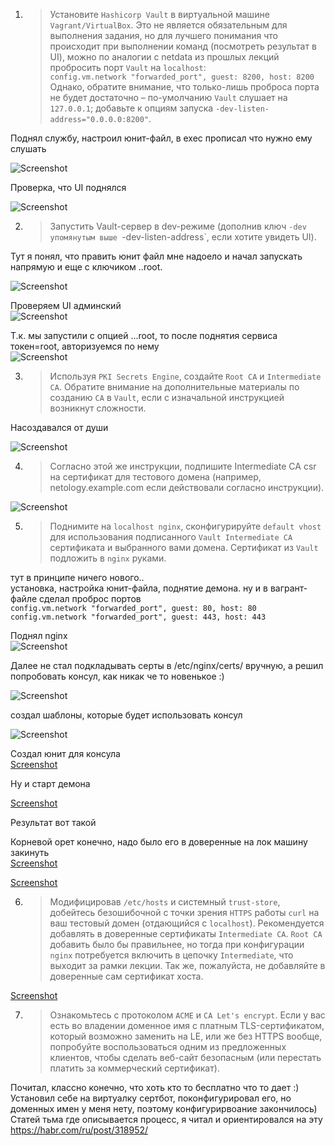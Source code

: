 1. >Установите `Hashicorp Vault` в виртуальной машине `Vagrant/VirtualBox`. Это не является обязательным для выполнения задания, но для лучшего понимания что происходит при выполнении команд (посмотреть результат в UI), можно по аналогии с netdata из прошлых лекций пробросить порт `Vault` на `localhost`:  
   `config.vm.network "forwarded_port", guest: 8200, host: 8200`  
   Однако, обратите внимание, что только-лишь проброса порта не будет достаточно – по-умолчанию `Vault` слушает на `127.0.0.1`; добавьте к опциям запуска `-dev-listen-address="0.0.0.0:8200"`.

Поднял службу, настроил юнит-файл, в exec прописал что нужно ему слушать

![Screenshot](https://gitlab.com/SobolevES/devops-netology/-/raw/main/pics/1.1_security.JPG)

Проверка, что UI поднялся

![Screenshot](https://gitlab.com/SobolevES/devops-netology/-/raw/main/pics/1.2_security.JPG)

2. >Запустить Vault-сервер в dev-режиме (дополнив ключ `-dev упомянутым выше `-dev-listen-address`, если хотите увидеть UI).

Тут я понял, что править юнит файл мне надоело и начал запускать напрямую и еще с ключиком ..root.

![Screenshot](https://gitlab.com/SobolevES/devops-netology/-/raw/main/pics/2.1_security.JPG)

Проверяем UI админский  
![Screenshot](https://gitlab.com/SobolevES/devops-netology/-/raw/main/pics/2.2_security.JPG)

Т.к. мы запустили с опцией ...root, то после поднятия сервиса токен=root, авторизуемся по нему  
![Screenshot](https://gitlab.com/SobolevES/devops-netology/-/raw/main/pics/2.3_security.JPG)

3. >Используя `PKI Secrets Engine`, создайте `Root CA` и `Intermediate CA`. Обратите внимание на дополнительные материалы по созданию `CA` в `Vault`, если с изначальной инструкцией возникнут сложности.

Насоздавался от души

![Screenshot](https://gitlab.com/SobolevES/devops-netology/-/raw/main/pics/3.1_security.JPG)

4. >Согласно этой же инструкции, подпишите Intermediate CA csr на сертификат для тестового домена (например, netology.example.com если действовали согласно инструкции).

![Screenshot](https://gitlab.com/SobolevES/devops-netology/-/raw/main/pics/4.1_security.JPG)

5. >Поднимите на `localhost nginx`, сконфигурируйте `default vhost` для использования подписанного `Vault Intermediate CA` сертификата и выбранного вами домена. Сертификат из `Vault` подложить в `nginx` руками.

тут в принципе ничего нового..  
установка, настройка юнит-файла, поднятие демона.
ну и в вагрант-файле сделал проброс портов  
  `config.vm.network "forwarded_port", guest: 80, host: 80`  
  `config.vm.network "forwarded_port", guest: 443, host: 443`

Поднял nginx  
![Screenshot](https://gitlab.com/SobolevES/devops-netology/-/raw/main/pics/5.1_security.JPG)

Далее не стал подкладывать серты в /etc/nginx/certs/ вручную, а решил попробовать консул, как никак че то новенькое :)

![Screenshot](https://gitlab.com/SobolevES/devops-netology/-/raw/main/pics/5.6_security.JPG)

создал шаблоны, которые будет использовать консул

![Screenshot](https://gitlab.com/SobolevES/devops-netology/-/raw/main/pics/5.5_security.JPG)

Создал юнит для консула  
[Screenshot](https://gitlab.com/SobolevES/devops-netology/-/raw/main/pics/5.7_security.JPG)

Ну и старт демона

[Screenshot](https://gitlab.com/SobolevES/devops-netology/-/raw/main/pics/5.4_security.JPG)

Результат вот такой

Корневой орет конечно, надо было его в доверенные на лок машину закинуть  
[Screenshot](https://gitlab.com/SobolevES/devops-netology/-/raw/main/pics/5.2_security.JPG)

[Screenshot](https://gitlab.com/SobolevES/devops-netology/-/raw/main/pics/5.3_security.JPG)

6. >Модифицировав `/etc/hosts` и системный `trust-store`, добейтесь безошибочной с точки зрения `HTTPS` работы `curl` на ваш тестовый домен (отдающийся с `localhost`). Рекомендуется добавлять в доверенные сертификаты `Intermediate CA`. `Root CA` добавить было бы правильнее, но тогда при конфигурации `nginx` потребуется включить в цепочку `Intermediate`, что выходит за рамки лекции. Так же, пожалуйста, не добавляйте в доверенные сам сертификат хоста.

[Screenshot](https://gitlab.com/SobolevES/devops-netology/-/raw/main/pics/6_security.JPG)

7. >Ознакомьтесь с протоколом `ACME` и `CA Let's encrypt`. Если у вас есть во владении доменное имя с платным TLS-сертификатом, который возможно заменить на LE, или же без HTTPS вообще, попробуйте воспользоваться одним из предложенных клиентов, чтобы сделать веб-сайт безопасным (или перестать платить за коммерческий сертификат).

Почитал, классно конечно, что хоть кто то бесплатно что то дает :)  
Установил себе на виртуалку сертбот, поконфигурировал его, но доменных имен у меня нету, поэтому конфигурирвоание закончилось)  
Статей тьма где описывается процесс, я читал и ориентировался на эту https://habr.com/ru/post/318952/  



